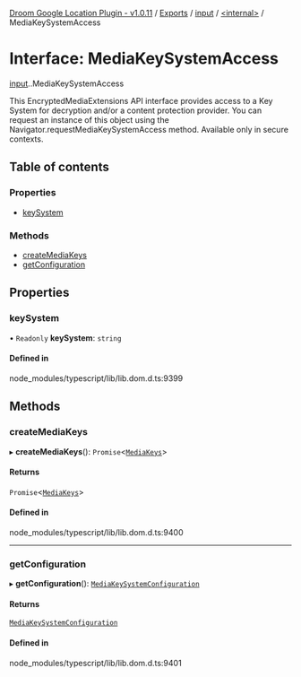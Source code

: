 [Droom Google Location Plugin - v1.0.11](../README.md) / [Exports](../modules.md) / [input](../modules/input.md) / [<internal\>](../modules/input._internal_.md) / MediaKeySystemAccess

# Interface: MediaKeySystemAccess

[input](../modules/input.md).[<internal>](../modules/input._internal_.md).MediaKeySystemAccess

This EncryptedMediaExtensions API interface provides access to a Key System for decryption and/or a content protection provider. You can request an instance of this object using the Navigator.requestMediaKeySystemAccess method.
Available only in secure contexts.

## Table of contents

### Properties

- [keySystem](input._internal_.MediaKeySystemAccess.md#keysystem)

### Methods

- [createMediaKeys](input._internal_.MediaKeySystemAccess.md#createmediakeys)
- [getConfiguration](input._internal_.MediaKeySystemAccess.md#getconfiguration)

## Properties

### keySystem

• `Readonly` **keySystem**: `string`

#### Defined in

node_modules/typescript/lib/lib.dom.d.ts:9399

## Methods

### createMediaKeys

▸ **createMediaKeys**(): `Promise`<[`MediaKeys`](../modules/input._internal_.md#mediakeys)\>

#### Returns

`Promise`<[`MediaKeys`](../modules/input._internal_.md#mediakeys)\>

#### Defined in

node_modules/typescript/lib/lib.dom.d.ts:9400

___

### getConfiguration

▸ **getConfiguration**(): [`MediaKeySystemConfiguration`](input._internal_.MediaKeySystemConfiguration.md)

#### Returns

[`MediaKeySystemConfiguration`](input._internal_.MediaKeySystemConfiguration.md)

#### Defined in

node_modules/typescript/lib/lib.dom.d.ts:9401
